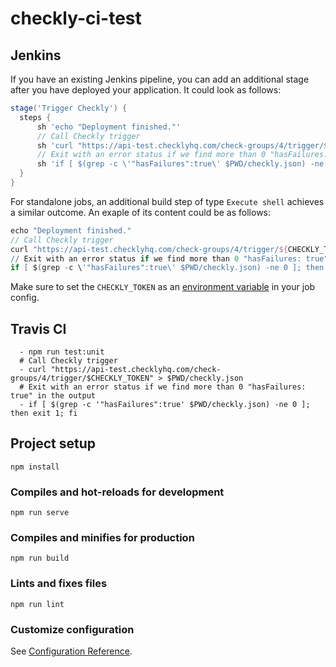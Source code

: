 # checkly-ci-test

## Jenkins

If you have an existing Jenkins pipeline, you can add an additional stage after you have deployed your application. It could look as follows:

```groovy
stage('Trigger Checkly') {
  steps {
      sh 'echo "Deployment finished."'
      // Call Checkly trigger
      sh 'curl "https://api-test.checklyhq.com/check-groups/4/trigger/${CHECKLY_TOKEN}" > ${PWD}/checkly.json'
      // Exit with an error status if we find more than 0 "hasFailures: true" in the output
      sh 'if [ $(grep -c \'"hasFailures":true\' $PWD/checkly.json) -ne 0 ]; then exit 1; fi'
  }
}
```

For standalone jobs, an additional build step of type `Execute shell` achieves a similar outcome. An exaple of its content could be as follows:

```groovy
echo "Deployment finished."
// Call Checkly trigger
curl "https://api-test.checklyhq.com/check-groups/4/trigger/${CHECKLY_TOKEN}" > ${PWD}/checkly.json
// Exit with an error status if we find more than 0 "hasFailures: true" in the output
if [ $(grep -c \'"hasFailures":true\' $PWD/checkly.json) -ne 0 ]; then exit 1; fi
```

Make sure to set the `CHECKLY_TOKEN` as an [environment variable](https://jenkins.io/doc/book/pipeline/jenkinsfile/#handling-credentials) in your job config.

## Travis CI

```
  - npm run test:unit  
  # Call Checkly trigger
  - curl "https://api-test.checklyhq.com/check-groups/4/trigger/$CHECKLY_TOKEN" > $PWD/checkly.json
  # Exit with an error status if we find more than 0 "hasFailures: true" in the output
  - if [ $(grep -c '"hasFailures":true' $PWD/checkly.json) -ne 0 ]; then exit 1; fi
```


## Project setup
```
npm install
```

### Compiles and hot-reloads for development
```
npm run serve
```

### Compiles and minifies for production
```
npm run build
```

### Lints and fixes files
```
npm run lint
```

### Customize configuration
See [Configuration Reference](https://cli.vuejs.org/config/).
